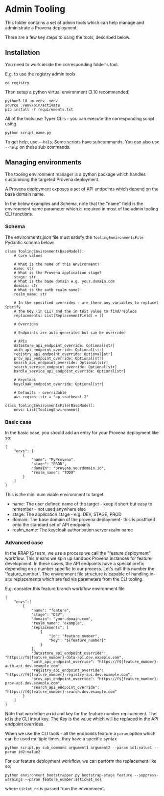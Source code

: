 # Admin Tooling

This folder contains a set of admin tools which can help manage and administrate a Provena deployment.

There are a few key steps to using the tools, described below.

## Installation

You need to work inside the corresponding folder's tool.

E.g. to use the registry admin tools

```
cd registry
```

Then setup a python virtual environment (3.10 recommended)

```
python3.10 -m venv .venv
source .venv/bin/activate
pip install -r requirements.txt
```

All of the tools use Typer CLIs - you can execute the corresponding script using

```
python script_name.py
```

To get help, use `--help`. Some scripts have subcommands. You can also use
`--help` on these sub commands.

## Managing environments

The tooling environment manager is a python package which handles customising the targeted Provena deployment.

A Provena deployment exposes a set of API endpoints which depend on the base domain name.

In the below examples and Schema, note that the "name" field is the environment name parameter which is required in most of the admin tooling CLI functions.

### Schema

The environments.json file must satisfy the `ToolingEnvironmentsFile` Pydantic schema below:

```
class ToolingEnvironment(BaseModel):
    # Core values

    # What is the name of this environment?
    name: str
    # What is the Provena application stage?
    stage: str
    # What is the base domain e.g. your.domain.com
    domain: str
    # What is the auth realm name?
    realm_name: str

    # In the specified overrides - are there any variables to replace? Specify
    # the key (in CLI) and the in text value to find/replace
    replacements: List[ReplacementField] = []

    # Overrides

    # Endpoints are auto generated but can be overrided

    # APIs
    datastore_api_endpoint_override: Optional[str]
    auth_api_endpoint_override: Optional[str]
    registry_api_endpoint_override: Optional[str]
    prov_api_endpoint_override: Optional[str]
    search_api_endpoint_override: Optional[str]
    search_service_endpoint_override: Optional[str]
    handle_service_api_endpoint_override: Optional[str]

    # Keycloak
    keycloak_endpoint_override: Optional[str]

    # Defaults - overridable
    aws_region: str = "ap-southeast-2"

class ToolingEnvironmentsFile(BaseModel):
    envs: List[ToolingEnvironment]
```

### Basic case

In the basic case, you should add an entry for your Provena deployment like so:

```
{
    "envs": [
        {
            "name": "MyProvena",
            "stage": "PROD",
            "domain": "provena.yourdomain.io",
            "realm_name": "TODO"
        }
    ]
}
```

This is the minimum viable environment to target.

-   name: The user defined name of the target - keep it short but easy to remember - not used anywhere else
-   stage: The application stage - e.g. DEV, STAGE, PROD
-   domain: The base domain of the provena deployment- this is postfixed onto the standard set of API endpoints
-   realm_name: The keycloak authorisation server realm name

### Advanced case

In the RRAP IS team, we use a process we call the "feature deployment" workflow. This means we spin up sandbox Provena instances for feature development. In these cases, the API endpoints have a special prefix depending on a number specific to our process. Let's call this number the 'feature_number'. The environment file structure is capable of handling in-situ replacements which are fed via parameters from the CLI tooling.

E.g. consider this feature branch workflow environment file

```
{
    "envs":[
        {
            "name": "feature",
            "stage": "DEV",
            "domain": "your.domain.com",
            "realm_name": "example",
            "replacements": [
                {
                    "id": "feature_number",
                    "key": "${feature_number}"
                }
            ],
            "datastore_api_endpoint_override": "https://f${feature_number}-data-api.dev.example.com",
            "auth_api_endpoint_override": "https://f${feature_number}-auth-api.dev.example.com",
            "registry_api_endpoint_override": "https://f${feature_number}-registry-api.dev.example.com",
            "prov_api_endpoint_override": "https://f${feature_number}-prov-api.dev.example.com",
            "search_api_endpoint_override": "https://f${feature_number}-search.dev.example.com"
        }
    ]
}
```

Note that we define an id and key for the feature number replacement. The id is the CLI input key. The Key is the value which will be replaced in the API endpoint overrides.

When we use the CLI tools - all the endpoints feature a `param` option which can be used multiple times, they have a specific syntax

```
python script.py sub_command argument1 argument2 --param id1:value1 --param id2:value2
```

For our feature deployment workflow, we can perform the replacement like so:

```
python environment_bootstrapper.py bootstrap-stage feature --suppress-warnings --param feature_number:${ticket_no}
```

where `ticket_no` is passed from the environment.
